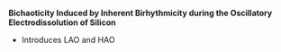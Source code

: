 
**Bichaoticity Induced by Inherent Birhythmicity during the Oscillatory Electrodissolution of Silicon**

* Introduces LAO and HAO